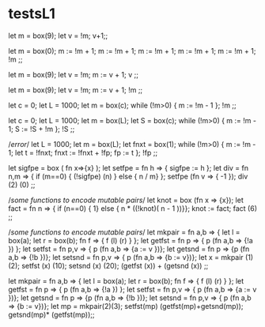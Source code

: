 # testsL1

let m = box(9);
let v = !m;
v+1;;

let m = box(0);
m := !m + 1;
m := !m + 1;
m := !m + 1;
m := !m + 1;
m := !m + 1;
!m
;;

let m = box(9);
let v = !m;
m := v + 1;
v
;;

let m = box(9);
let v = !m;
m := v + 1;
!m
;;

let c = 0;
let L = 1000;
let m = box(c);
while (!m>0) {
    m := !m - 1
};
!m
;;

let c = 0;
let L = 1000;
let m = box(L);
let S = box(c);
while (!m>0) {
    m := !m - 1;
    S := !S + !m
};
!S
;;

/*error*/
let L = 1000;
let m = box(L);
let fnxt = box(1);
while (!m>0) {
    m := !m - 1;
    let t = !fnxt;
    fnxt := !fnxt + !fp;
    fp := t
};
!fp
;;

let sigfpe = box ( fn x=>{x} );
let setfpe = fn h => { sigfpe := h };
let div = fn n,m => {
      if (m==0) { (!sigfpe) (n) }
        else { n / m}
};
setfpe (fn v => { -1 });
div (2) (0)
;;

/*some functions to encode mutable pairs*/
let knot = box (fn x => {x});
let fact = fn n => {
      if (n==0) { 1}
        else { n * ((!knot)( n - 1 ))}};
knot := fact;
fact (6)
;;

/*some functions to encode mutable pairs*/
let mkpair =
    fn a,b => {
        let l = box(a);
        let r = box(b);
        fn f => { f (l) (r) }
};
let getfst = fn p => { p (fn a,b => {!a }) };
let setfst = fn p,v => { p (fn a,b => {a := v })};
let getsnd = fn p => {p (fn a,b => {!b })};
let setsnd = fn p,v => { p (fn a,b => {b := v})};
let x = mkpair (1) (2);
setfst (x) (10);
setsnd (x) (20);
(getfst (x)) + (getsnd (x))
;;

let mkpair =
    fn a,b => {
        let l = box(a);
        let r = box(b);
        fn f => { f (l) (r) }
};
let getfst = fn p => { p (fn a,b => {!a }) };
let setfst = fn p,v => { p (fn a,b => {a := v })};
let getsnd = fn p => {p (fn a,b => {!b })};
let setsnd = fn p,v => { p (fn a,b => {b := v})};
let mp = mkpair(2)(3);
setfst(mp) (getfst(mp)+getsnd(mp));
getsnd(mp)* (getfst(mp));;
